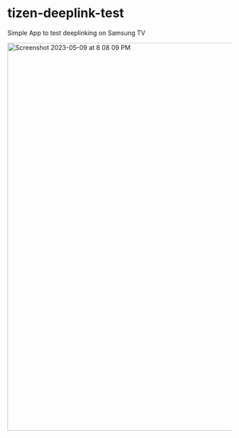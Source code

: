 # tizen-deeplink-test
Simple App to test deeplinking on Samsung TV

<img width="871" alt="Screenshot 2023-05-09 at 8 08 09 PM" src="https://github.com/Andy-Bartkiv-Accedo/tizen-deeplink-test/assets/109531858/cda50540-6e52-4749-975d-3445c0ab20a8">
